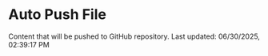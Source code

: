 # Auto Push File

Content that will be pushed to GitHub repository.
Last updated: 06/30/2025, 02:39:17 PM